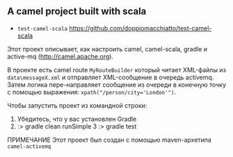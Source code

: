 A camel project built with scala
---

* `test-camel-scala` https://github.com/doppiomacchiatto/test-camel-scala

Этот проект описывает, как настроить camel, camel-scala, gradle и active-mq (http://camel.apache.org).

В проекте есть camel route `MyRouteBuilder` который читает XML-файлы из `data\messageX.xml` и отправляет XML-сообщение в очередь activemq.
Затем логика пере-направляет сообщение из очереди в конечную точку с помощью выражения: `xpath("/person/city='London'")`.


Чтобы запустить проект из командной строки:

1. Убедитесь, что у вас установлен Gradle
2. :> gradle clean runSimple
3  :> gradle test

ПРИМЕЧАНИЕ Этот проект был создан с помощью maven-архетипа `camel-activemq`
